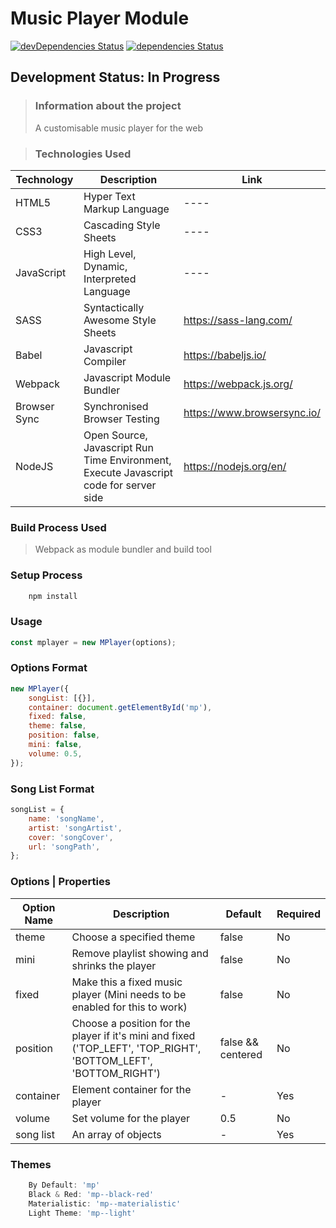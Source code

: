 # Music Player Module

[![devDependencies Status](https://david-dm.org/luvuong-le/mplayer-module/dev-status.svg)](https://david-dm.org/luvuong-le/mplayer-module?type=dev)
[![dependencies Status](https://david-dm.org/luvuong-le/mplayer-module/status.svg)](https://david-dm.org/luvuong-le/mplayer-module)

## Development Status: In Progress

> ### Information about the project
>
> A customisable music player for the web

> ### Technologies Used

| Technology   | Description                                                                           | Link                        |
| ------------ | ------------------------------------------------------------------------------------- | --------------------------- |
| HTML5        | Hyper Text Markup Language                                                            | ----                        |
| CSS3         | Cascading Style Sheets                                                                | ----                        |
| JavaScript   | High Level, Dynamic, Interpreted Language                                             | ----                        |
| SASS         | Syntactically Awesome Style Sheets                                                    | https://sass-lang.com/      |
| Babel        | Javascript Compiler                                                                   | https://babeljs.io/         |
| Webpack      | Javascript Module Bundler                                                             | https://webpack.js.org/     |
| Browser Sync | Synchronised Browser Testing                                                          | https://www.browsersync.io/ |
| NodeJS       | Open Source, Javascript Run Time Environment, Execute Javascript code for server side | https://nodejs.org/en/      |

### Build Process Used

> Webpack as module bundler and build tool

### Setup Process

```javascript
    npm install
```

### Usage

```javascript
const mplayer = new MPlayer(options);
```

### Options Format

```javascript
new MPlayer({
	songList: [{}],
	container: document.getElementById('mp'),
	fixed: false,
	theme: false,
	position: false,
	mini: false,
	volume: 0.5,
});
```

### Song List Format

```javascript
songList = {
	name: 'songName',
	artist: 'songArtist',
	cover: 'songCover',
	url: 'songPath',
};
```

### Options | Properties

| Option Name | Description                                                                                                      | Default           | Required |
| ----------- | ---------------------------------------------------------------------------------------------------------------- | ----------------- | -------- |
| theme       | Choose a specified theme                                                                                         | false             | No       |
| mini        | Remove playlist showing and shrinks the player                                                                   | false             | No       |
| fixed       | Make this a fixed music player (Mini needs to be enabled for this to work)                                       | false             | No       |
| position    | Choose a position for the player if it's mini and fixed ('TOP_LEFT', 'TOP_RIGHT', 'BOTTOM_LEFT', 'BOTTOM_RIGHT') | false && centered | No       |
| container   | Element container for the player                                                                                 | -                 | Yes      |
| volume      | Set volume for the player                                                                                        | 0.5               | No       |
| song list   | An array of objects                                                                                              | -                 | Yes      |

### Themes

```javascript
    By Default: 'mp'
    Black & Red: 'mp--black-red'
    Materialistic: 'mp--materialistic'
    Light Theme: 'mp--light'
```
